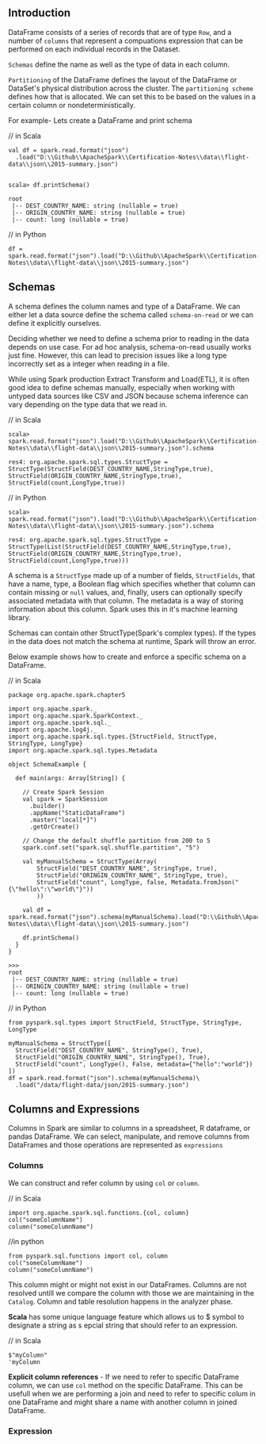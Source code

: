 ## Introduction
DataFrame consists of a series of records that are of type `Row`, and a number of `columns` that represent a compuations expression that can be performed on each individual records in the Dataset.

`Schemas` define the name as well as the type of data in each column.

`Partitioning` of the DataFrame defines the layout of the DataFrame or DataSet's physical distribution across the cluster. The `partitioning scheme` defines how that is allocated. We can set this to be based on the values in a certain column or nondeterministically.

For example- Lets create a DataFrame and print schema

// in Scala
```
val df = spark.read.format("json")
  .load("D:\\Github\\ApacheSpark\\Certification-Notes\\data\\flight-data\\json\\2015-summary.json")


scala> df.printSchema()

root
 |-- DEST_COUNTRY_NAME: string (nullable = true)
 |-- ORIGIN_COUNTRY_NAME: string (nullable = true)
 |-- count: long (nullable = true)
```

// in Python
```
df = spark.read.format("json").load("D:\\Github\\ApacheSpark\\Certification-Notes\\data\\flight-data\\json\\2015-summary.json")
```

## Schemas  
A schema defines the column names and type of a DataFrame. We can either let a data source define the schema called `schema-on-read` or we can define it explicitly ourselves.

Deciding whether we need to define a schema prior to reading in the data depends on use case. For ad hoc analysis, schema-on-read usually works just fine. However, this can lead to precision issues like a long type incorrectly set as a integer when reading in a file.

While using Spark production Extract Transform and Load(ETL), it is often good idea to define schemas manually, especially when working with untyped data sources like CSV and JSON because schema inference can vary depending on the type data that we read in.

// in Scala
```
scala> spark.read.format("json").load("D:\\Github\\ApacheSpark\\Certification-Notes\\data\\flight-data\\json\\2015-summary.json").schema

res4: org.apache.spark.sql.types.StructType = StructType(StructField(DEST_COUNTRY_NAME,StringType,true), StructField(ORIGIN_COUNTRY_NAME,StringType,true), StructField(count,LongType,true))

```

// in Python
```
scala> spark.read.format("json").load("D:\\Github\\ApacheSpark\\Certification-Notes\\data\\flight-data\\json\\2015-summary.json").schema

res4: org.apache.spark.sql.types.StructType = StructType(List(StructField(DEST_COUNTRY_NAME,StringType,true), StructField(ORIGIN_COUNTRY_NAME,StringType,true), StructField(count,LongType,true)))
```

A schema is a `StructType` made up of a number of fields, `StructFields`, that have a name, type, a Boolean flag which specifies whether that column can contain missing or `null` values, and, finally, users can optionally specify associated metadata with that column. The metadata is a way of storing information about this column. Spark uses this in it's machine learning library.

Schemas can contain other StructType(Spark's complex types). If the types in the data does not match the schema at runtime, Spark will throw an error.

Below example shows how to create and enforce a specific schema on a DataFrame.

// in Scala
```
package org.apache.spark.chapter5

import org.apache.spark._
import org.apache.spark.SparkContext._
import org.apache.spark.sql._
import org.apache.log4j._
import org.apache.spark.sql.types.{StructField, StructType, StringType, LongType}
import org.apache.spark.sql.types.Metadata

object SchemaExample {

  def main(args: Array[String]) {
   
    // Create Spark Session
    val spark = SparkSession
      .builder()
      .appName("StaticDataFrame")
      .master("local[*]")
      .getOrCreate()
      
    // Change the default shuffle partition from 200 to 5
    spark.conf.set("spark.sql.shuffle.partition", "5")
    
    val myManualSchema = StructType(Array(
        StructField("DEST_COUNTRY_NAME", StringType, true),
        StructField("ORINGIN_COUNTRY_NAME", StringType, true),
        StructField("count", LongType, false, Metadata.fromJson("{\"hello\":\"world\"}"))
        ))
    
    val df = spark.read.format("json").schema(myManualSchema).load("D:\\Github\\ApacheSpark\\Certification-Notes\\data\\flight-data\\json\\2015-summary.json") 
    
    df.printSchema()  
  }
}

>>>
root
 |-- DEST_COUNTRY_NAME: string (nullable = true)
 |-- ORINGIN_COUNTRY_NAME: string (nullable = true)
 |-- count: long (nullable = true)

```

// in Python
```
from pyspark.sql.types import StructField, StructType, StringType, LongType

myManualSchema = StructType([
  StructField("DEST_COUNTRY_NAME", StringType(), True),
  StructField("ORIGIN_COUNTRY_NAME", StringType(), True),
  StructField("count", LongType(), False, metadata={"hello":"world"})
])
df = spark.read.format("json").schema(myManualSchema)\
  .load("/data/flight-data/json/2015-summary.json")
```

## Columns and Expressions
Columns in Spark are similar to columns in a spreadsheet, R dataframe, or pandas DataFrame. We can select, manipulate, and remove columns from DataFrames and those operations are represented as `expressions`

### Columns
We can construct and refer column by using `col` or `column`.

// in Scala
```
import org.apache.spark.sql.functions.{col, column}
col("someColumnName")
column("someColumnName")
```

//in python
```
from pyspark.sql.functions import col, column
col("someColumnName")
column("someColumnName")
```

This column might or might not exist in our DataFrames. Columns are not resolved untill we compare the column with those we are maintaining in the `Catalog`. Column and table resolution happens in the analyzer phase.

**Scala** has some unique language feature which allows us to $ symbol to designate a string as s epcial string that should refer to an expression.

// in Scala
```
$"myColumn"
'myColumn
```

**Explicit column references** - If we need to refer to specific DataFrame column, we can use `col` method on the specific DataFrame. This can be usefull when we are performing a join and need to refer to specific colum in one DataFrame and might share a name with another column in joined DataFrame.

### Expression
